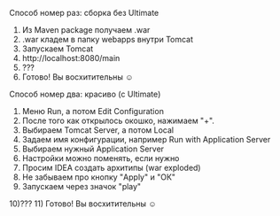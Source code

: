 
Способ номер раз: сборка без Ultimate
1) Из Maven package получаем .war
2) .war кладем в папку webapps внутри Tomcat 
3) Запускаем Tomcat
4) http://localhost:8080/main
5) ???
6) Готово! Вы восхитительны :relaxed:


Способ номер два: красиво (с Ultimate)

1) Меню Run, а потом Edit Configuration
2) После того как открылось окошко, нажимаем "+". 
3) Выбираем Tomcat Server, а потом Local
4) Задаем имя конфигурации, например Run with Application Server
5) Выбираем нужный Application Server
6) Настройки можно поменять, если нужно
7) Просим IDEA создать архитипы (war exploded)
8) Не забываем про кнопку "Apply" и "ОК"
9) Запускаем через значок "play"

10)???
11) Готово! Вы восхитительны :relaxed:
